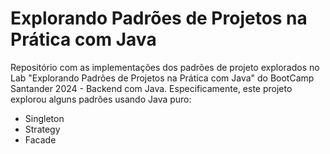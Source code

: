# Explorando Padrões de Projetos na Prática com Java

Repositório com as implementações dos padrões de projeto explorados no Lab "Explorando Padrões de Projetos na Prática com Java" do BootCamp Santander 2024 - Backend com Java. Especificamente, este projeto explorou alguns padrões usando Java puro:
- Singleton
- Strategy
- Facade

